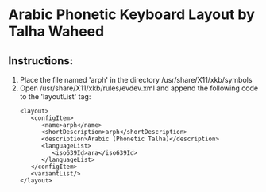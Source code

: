 # Arabic Phonetic Keyboard Layout by Talha Waheed

## Instructions:

1. Place the file named 'arph' in the directory /usr/share/X11/xkb/symbols
1. Open /usr/share/X11/xkb/rules/evdev.xml and append the following code to the 'layoutList' tag:
   ```
   <layout>
      <configItem>
         <name>arph</name>
         <shortDescription>arph</shortDescription>
         <description>Arabic (Phonetic Talha)</description>
         <languageList>
            <iso639Id>ara</iso639Id>
         </languageList>
      </configItem>
      <variantList/>
   </layout>
   ```
